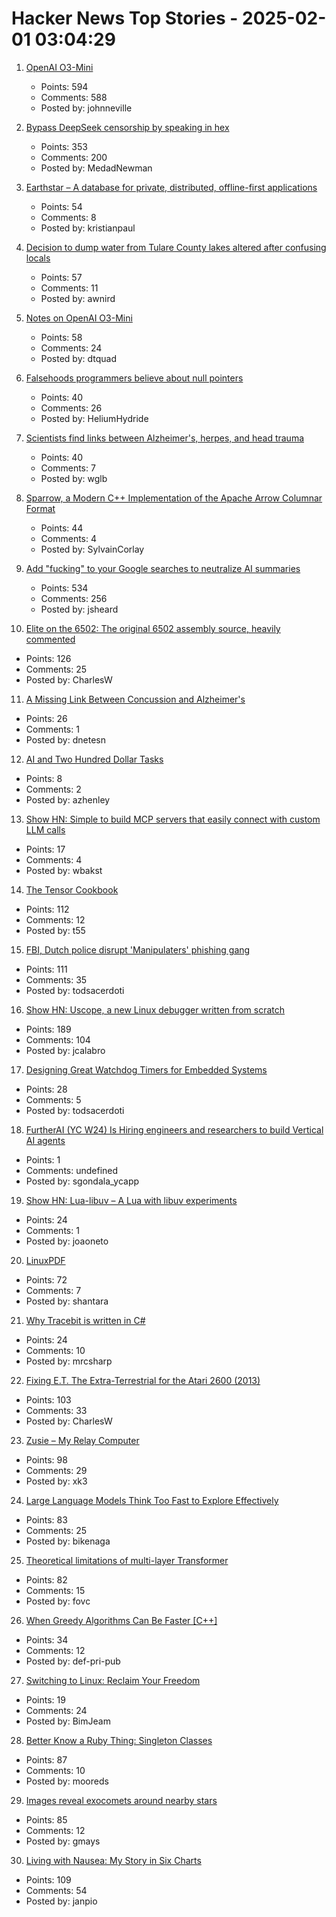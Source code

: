 # Hacker News Top Stories - 2025-02-01 03:04:29

1. [OpenAI O3-Mini](https://openai.com/index/openai-o3-mini/)
   - Points: 594
   - Comments: 588
   - Posted by: johnneville

2. [Bypass DeepSeek censorship by speaking in hex](https://substack.com/home/post/p-156004330)
   - Points: 353
   - Comments: 200
   - Posted by: MedadNewman

3. [Earthstar – A database for private, distributed, offline-first applications](https://earthstar-project.org/)
   - Points: 54
   - Comments: 8
   - Posted by: kristianpaul

4. [Decision to dump water from Tulare County lakes altered after confusing locals](https://sjvwater.org/decision-to-dump-water-from-tulare-county-lakes-altered-after-sending-locals-in-mad-scramble/)
   - Points: 57
   - Comments: 11
   - Posted by: awnird

5. [Notes on OpenAI O3-Mini](https://simonwillison.net/2025/Jan/31/o3-mini/)
   - Points: 58
   - Comments: 24
   - Posted by: dtquad

6. [Falsehoods programmers believe about null pointers](https://purplesyringa.moe/blog/falsehoods-programmers-believe-about-null-pointers/)
   - Points: 40
   - Comments: 26
   - Posted by: HeliumHydride

7. [Scientists find links between Alzheimer's, herpes, and head trauma](https://www.statnews.com/2025/01/07/alzheimers-disease-research-link-between-herpes-virus-head-trauma-dementia/)
   - Points: 40
   - Comments: 7
   - Posted by: wglb

8. [Sparrow, a Modern C++ Implementation of the Apache Arrow Columnar Format](https://johan-mabille.medium.com/sparrow-1f23817f6696)
   - Points: 44
   - Comments: 4
   - Posted by: SylvainCorlay

9. [Add "fucking" to your Google searches to neutralize AI summaries](https://gizmodo.com/add-fcking-to-your-google-searches-to-neutralize-ai-summaries-2000557710)
   - Points: 534
   - Comments: 256
   - Posted by: jsheard

10. [Elite on the 6502: The original 6502 assembly source, heavily commented](https://elite.bbcelite.com/)
   - Points: 126
   - Comments: 25
   - Posted by: CharlesW

11. [A Missing Link Between Concussion and Alzheimer's](https://nautil.us/a-missing-link-between-concussion-and-alzheimers-1184691/)
   - Points: 26
   - Comments: 1
   - Posted by: dnetesn

12. [AI and Two Hundred Dollar Tasks](https://blog.ninlabs.com/blog/2025-01-27-two-hundred-dollar-tasks/)
   - Points: 8
   - Comments: 2
   - Posted by: azhenley

13. [Show HN: Simple to build MCP servers that easily connect with custom LLM calls](https://mirascope.com/learn/mcp/server/)
   - Points: 17
   - Comments: 4
   - Posted by: wbakst

14. [The Tensor Cookbook](https://tensorcookbook.com/)
   - Points: 112
   - Comments: 12
   - Posted by: t55

15. [FBI, Dutch police disrupt 'Manipulaters' phishing gang](https://krebsonsecurity.com/2025/01/fbi-dutch-police-disrupt-manipulaters-phishing-gang/)
   - Points: 111
   - Comments: 35
   - Posted by: todsacerdoti

16. [Show HN: Uscope, a new Linux debugger written from scratch](https://github.com/jcalabro/uscope)
   - Points: 189
   - Comments: 104
   - Posted by: jcalabro

17. [Designing Great Watchdog Timers for Embedded Systems](https://www.ganssle.com/watchdogs.htm)
   - Points: 28
   - Comments: 5
   - Posted by: todsacerdoti

18. [FurtherAI (YC W24) Is Hiring engineers and researchers to build Vertical AI agents](https://www.ycombinator.com/companies/furtherai/jobs)
   - Points: 1
   - Comments: undefined
   - Posted by: sgondala_ycapp

19. [Show HN: Lua-libuv – A Lua with libuv experiments](https://github.com/joaoneto/lua-libuv)
   - Points: 24
   - Comments: 1
   - Posted by: joaoneto

20. [LinuxPDF](https://github.com/ading2210/linuxpdf)
   - Points: 72
   - Comments: 7
   - Posted by: shantara

21. [Why Tracebit is written in C#](https://tracebit.com/blog/why-tracebit-is-written-in-c-sharp)
   - Points: 24
   - Comments: 10
   - Posted by: mrcsharp

22. [Fixing E.T. The Extra-Terrestrial for the Atari 2600 (2013)](http://www.neocomputer.org/projects/et/)
   - Points: 103
   - Comments: 33
   - Posted by: CharlesW

23. [Zusie – My Relay Computer](http://www.nablaman.com/relay/about.php)
   - Points: 98
   - Comments: 29
   - Posted by: xk3

24. [Large Language Models Think Too Fast to Explore Effectively](https://arxiv.org/abs/2501.18009)
   - Points: 83
   - Comments: 25
   - Posted by: bikenaga

25. [Theoretical limitations of multi-layer Transformer](https://arxiv.org/abs/2412.02975)
   - Points: 82
   - Comments: 15
   - Posted by: fovc

26. [When Greedy Algorithms Can Be Faster [C++]](https://16bpp.net/blog/post/when-greedy-algorithms-can-be-faster/)
   - Points: 34
   - Comments: 12
   - Posted by: def-pri-pub

27. [Switching to Linux: Reclaim Your Freedom](https://linux-howto.org/article/switching-to-linux)
   - Points: 19
   - Comments: 24
   - Posted by: BimJeam

28. [Better Know a Ruby Thing: Singleton Classes](https://noelrappin.com/blog/2025/01/better-know-a-ruby-thing-singleton-classes/)
   - Points: 87
   - Comments: 10
   - Posted by: mooreds

29. [Images reveal exocomets around nearby stars](https://skyandtelescope.org/astronomy-news/new-images-reveal-exocomets-around-74-nearby-stars/)
   - Points: 85
   - Comments: 12
   - Posted by: gmays

30. [Living with Nausea: My Story in Six Charts](https://www.c82.net/blog/?id=96)
   - Points: 109
   - Comments: 54
   - Posted by: janpio

